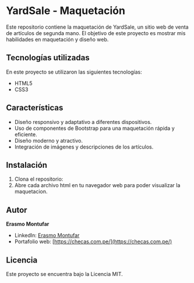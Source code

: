 # YardSale - Maquetación

Este repositorio contiene la maquetación de YardSale, un sitio web de venta de artículos de segunda mano. 
El objetivo de este proyecto es mostrar mis habilidades en maquetación y diseño web.

## Tecnologías utilizadas

En este proyecto se utilizaron las siguientes tecnologías:

- HTML5
- CSS3

## Características

- Diseño responsivo y adaptativo a diferentes dispositivos.
- Uso de componentes de Bootstrap para una maquetación rápida y eficiente.
- Diseño moderno y atractivo.
- Integración de imágenes y descripciones de los artículos.

## Instalación

1. Clona el repositorio:
2. Abre cada archivo html en tu navegador web para poder visualizar la maquetacion.

## Autor

**Erasmo Montufar**

- LinkedIn: [Erasmo Montufar](https://www.linkedin.com/in/erasmomb/)
- Portafolio web: [https://checas.com.pe/](https://checas.com.pe/)

## Licencia

Este proyecto se encuentra bajo la Licencia MIT.



